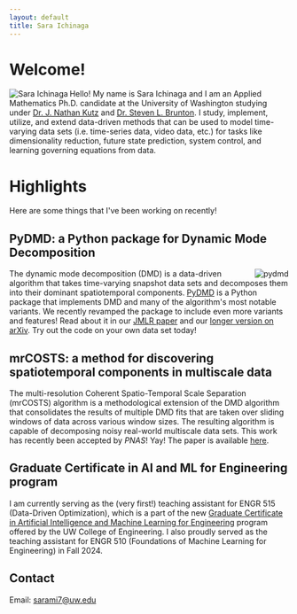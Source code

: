 ```yaml
---
layout: default
title: Sara Ichinaga
---
```


# Welcome!

<img align="left" src="https://sichinaga.github.io/files/me-3.jpg" alt="Sara Ichinaga" class="left-image"/>

Hello! My name is Sara Ichinaga and I am an Applied Mathematics Ph.D. candidate at the University of Washington studying under [Dr. J. Nathan Kutz](https://faculty.washington.edu/kutz/) and [Dr. Steven L. Brunton](https://www.eigensteve.com/). I study, implement, utilize, and extend data-driven methods that can be used to model time-varying data sets (i.e. time-series data, video data, etc.) for tasks like dimensionality reduction, future state prediction, system control, and learning governing equations from data.

# Highlights
Here are some things that I've been working on recently!

## PyDMD: a Python package for Dynamic Mode Decomposition

<img align="right" src="https://sichinaga.github.io/files/logo_PyDMD.png" alt="pydmd" class="samll-right-image"/>

The dynamic mode decomposition (DMD) is a data-driven algorithm that takes time-varying snapshot data sets and decomposes them into their dominant spatiotemporal components. [PyDMD](https://github.com/PyDMD/PyDMD) is a Python package that implements DMD and many of the algorithm's most notable variants. We recently revamped the package to include even more variants and features! Read about it in our [JMLR paper](http://jmlr.org/papers/v25/24-0739.html) and our [longer version on arXiv](https://arxiv.org/abs/2402.07463). Try out the code on your own data set today!

## mrCOSTS: a method for discovering spatiotemporal components in multiscale data
The multi-resolution Coherent Spatio-Temporal Scale Separation (mrCOSTS) algorithm is a methodological extension of the DMD algorithm that consolidates the results of multiple DMD fits that are taken over sliding windows of data across various window sizes. The resulting algorithm is capable of decomposing noisy real-world multiscale data sets. This work has recently been accepted by _PNAS_! Yay! The paper is available [here](https://www.pnas.org/doi/10.1073/pnas.2415786122).

## Graduate Certificate in AI and ML for Engineering program
I am currently serving as the (very first!) teaching assistant for ENGR 515 (Data-Driven Optimization), which is a part of the new [Graduate Certificate in Artificial Intelligence and Machine Learning for Engineering](https://www.engr.washington.edu/admission/professional-masters-certificates/artificial-intelligence-and-machine-learning-certificate) program offered by the UW College of Engineering. I also proudly served as the teaching assistant for ENGR 510 (Foundations of Machine Learning for Engineering) in Fall 2024.

## Contact
Email: [sarami7@uw.edu](mailto:sarami7@uw.edu)
